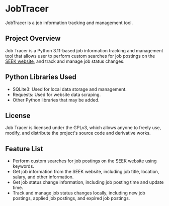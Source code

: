 # JobTracer
JobTracer is a job information tracking and management tool.

## Project Overview
Job Tracer is a Python 3.11-based job information tracking and management tool that allows user to perform custom searches for job postings on the [SEEK website](https://www.seek.com.au/), and track and manage job status changes. 

## Python Libraries Used
- SQLite3: Used for local data storage and management.
- Requests: Used for website data scraping.
- Other Python libraries that may be added.

## License
Job Tracer is licensed under the GPLv3, which allows anyone to freely use, modify, and distribute the project's source code and derivative works.

## Feature List
- Perform custom searches for job postings on the SEEK website using keywords.
- Get job information from the SEEK website, including job title, location, salary, and other information.
- Get job status change information, including job posting time and update time.
- Track and manage job status changes locally, including new job postings, applied job postings, and expired job postings.
